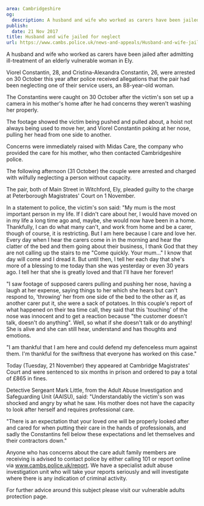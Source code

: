 ```yaml
area: Cambridgeshire
og:
  description: A husband and wife who worked as carers have been jailed after admitting ill-treatment of an elderly vulnerable woman in Ely.
publish:
  date: 21 Nov 2017
title: Husband and wife jailed for neglect
url: https://www.cambs.police.uk/news-and-appeals/Husband-and-wife-jailed-for-neglect
```

A husband and wife who worked as carers have been jailed after admitting ill-treatment of an elderly vulnerable woman in Ely.

Viorel Constantin, 28, and Cristina-Alexandra Constantin, 26, were arrested on 30 October this year after police received allegations that the pair had been neglecting one of their service users, an 88-year-old woman.

The Constantins were caught on 30 October after the victim's son set up a camera in his mother's home after he had concerns they weren't washing her properly.

The footage showed the victim being pushed and pulled about, a hoist not always being used to move her, and Viorel Constantin poking at her nose, pulling her head from one side to another.

Concerns were immediately raised with Midas Care, the company who provided the care for his mother, who then contacted Cambridgeshire police.

The following afternoon (31 October) the couple were arrested and charged with wilfully neglecting a person without capacity.

The pair, both of Main Street in Witchford, Ely, pleaded guilty to the charge at Peterborough Magistrates' Court on 1 November.

In a statement to police, the victim's son said: "My mum is the most important person in my life. If I didn't care about her, I would have moved on in my life a long time ago and, maybe, she would now have been in a home. Thankfully, I can do what many can't, and work from home and be a carer, though of course, it is restricting. But I am here because I care and love her. Every day when I hear the carers come in in the morning and hear the clatter of the bed and them going about their business, I thank God that they are not calling up the stairs to me "Come quickly. Your mum..." I know that day will come and I dread it. But until then, I tell her each day that she's more of a blessing to me today than she was yesterday or even 30 years ago. I tell her that she is greatly loved and that I'll have her forever!

"I saw footage of supposed carers pulling and pushing her nose, having a laugh at her expense, saying things to her which she hears but can't respond to, 'throwing' her from one side of the bed to the other as if, as another carer put it, she were a sack of potatoes. In this couple's report of what happened on their tea time call, they said that this 'touching' of the nose was innocent and to get a reaction because "the customer doesn't talk, doesn't do anything". Well, so what if she doesn't talk or do anything! She is alive and she can still hear, understand and has thoughts and emotions.

"I am thankful that I am here and could defend my defenceless mum against them. I'm thankful for the swiftness that everyone has worked on this case."

Today (Tuesday, 21 November) they appeared at Cambridge Magistrates' Court and were sentenced to six months in prison and ordered to pay a total of £865 in fines.

Detective Sergeant Mark Little, from the Adult Abuse Investigation and Safeguarding Unit (AAISU), said: "Understandably the victim's son was shocked and angry by what he saw. His mother does not have the capacity to look after herself and requires professional care.

"There is an expectation that your loved one will be properly looked after and cared for when putting their care in the hands of professionals, and sadly the Constantins fell below these expectations and let themselves and their contractors down."

Anyone who has concerns about the care adult family members are receiving is advised to contact police by either calling 101 or report online via www.cambs.police.uk/report. We have a specialist adult abuse investigation unit who will take your reports seriously and will investigate where there is any indication of criminal activity.

For further advice around this subject please visit our vulnerable adults protection page.
